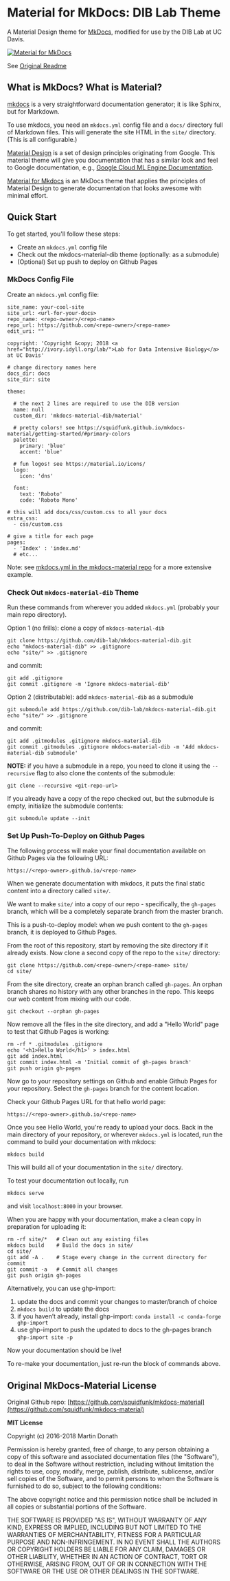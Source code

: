 # Material for MkDocs: DIB Lab Theme

A Material Design theme for [MkDocs][1], modified for use by the DIB Lab at UC Davis.

[![Material for MkDocs](docs/assets/images/material.png)][2]

  [1]: http://www.mkdocs.org
  [2]: https://squidfunk.github.io/mkdocs-material/

See [Original Readme](/ORIGINAL_README.md)


## What is MkDocs? What is Material?

[mkdocs](http://www.mkdocs.org/) is a very straightforward 
documentation generator; it is like Sphinx, but for Markdown.

To use mkdocs, you need an `mkdocs.yml` config file
and a `docs/` directory full of Markdown files.
This will generate the site HTML in the `site/` 
directory. (This is all configurable.)

[Material Design](https://material.io/guidelines/material-design/) 
is a set of design principles originating from Google. 
This material theme will give you documentation that 
has a similar look and feel to Google documentation, 
e.g., [Google Cloud ML Engine Documentation](https://cloud.google.com/ml-engine/docs/tensorflow/getting-started-training-prediction).

[Material for Mkdocs](https://squidfunk.github.io/mkdocs-material/)
is an MkDocs theme that applies the principles of Material Design
to generate documentation that looks awesome with minimal effort.


## Quick Start

To get started, you'll follow these steps:

* Create an `mkdocs.yml` config file
* Check out the mkdocs-material-dib theme (optionally: as a submodule)
* (Optional) Set up push to deploy on Github Pages

### MkDocs Config File

Create an `mkdocs.yml` config file:

```
site_name: your-cool-site
site_url: <url-for-your-docs>
repo_name: <repo-owner>/<repo-name>
repo_url: https://github.com/<repo-owner>/<repo-name>
edit_uri: ""

copyright: 'Copyright &copy; 2018 <a href="http://ivory.idyll.org/lab/">Lab for Data Intensive Biology</a> at UC Davis'

# change directory names here
docs_dir: docs
site_dir: site

theme:

  # the next 2 lines are required to use the DIB version
  name: null
  custom_dir: 'mkdocs-material-dib/material'

  # pretty colors! see https://squidfunk.github.io/mkdocs-material/getting-started/#primary-colors
  palette:
    primary: 'blue'
    accent: 'blue'
  
  # fun logos! see https://material.io/icons/
  logo:
    icon: 'dns'

  font:
    text: 'Roboto'
    code: 'Roboto Mono'

# this will add docs/css/custom.css to all your docs
extra_css:
  - css/custom.css

# give a title for each page
pages:
  - 'Index' : 'index.md'
  # etc...
```

Note: see [mkdocs.yml in the mkdocs-material repo](https://github.com/squidfunk/mkdocs-material/blob/master/mkdocs.yml)
for a more extensive example.

### Check Out `mkdocs-material-dib` Theme

Run these commands from wherever you added `mkdocs.yml`
(probably your main repo directory).

Option 1 (no frills): clone a copy of `mkdocs-material-dib`

```
git clone https://github.com/dib-lab/mkdocs-material-dib.git
echo "mkdocs-material-dib" >> .gitignore
echo "site/" >> .gitignore
```

and commit:

```
git add .gitignore
git commit .gitignore -m 'Ignore mkdocs-material-dib'
```

Option 2 (distributable): add `mkdocs-material-dib` as a submodule

```
git submodule add https://github.com/dib-lab/mkdocs-material-dib.git
echo "site/" >> .gitignore
```

and commit:

```
git add .gitmodules .gitignore mkdocs-material-dib
git commit .gitmodules .gitignore mkdocs-material-dib -m 'Add mkdocs-material-dib submodule'
```

**NOTE:** if you have a submodule in a repo, you need to clone it
using the `--recursive` flag to also clone the contents of the 
submodule:

```
git clone --recursive <git-repo-url>
```

If you already have a copy of the repo checked out, but the submodule is empty,
initialize the submodule contents:

```
git submodule update --init
```

### Set Up Push-To-Deploy on Github Pages

The following process will make your final documentation 
available on Github Pages via the following URL:

```
https://<repo-owner>.github.io/<repo-name>
```

When we generate documentation with mkdocs, it puts the 
final static content into a directory called `site/`.

We want to make `site/` into a copy of 
our repo - specifically, the `gh-pages` branch,
which will be a completely separate branch from
the master branch. 

This is a push-to-deploy model: when we push content 
to the `gh-pages` branch, it is deployed to Github Pages.

From the root of this repository, start by removing the site 
directory if it already exists. Now clone a second copy of 
the repo to the `site/` directory:

```
git clone https://github.com/<repo-owner>/<repo-name> site/
cd site/
```

From the site directory, create an orphan branch 
called `gh-pages`. An orphan branch shares no history
with any other branches in the repo. This keeps our 
web content from mixing with our code.

```
git checkout --orphan gh-pages
```

Now remove all the files in the site directory,
and add a "Hello World" page to test that 
Github Pages is working:

```
rm -rf * .gitmodules .gitignore
echo '<h1>Hello World</h1>' > index.html
git add index.html 
git commit index.html -m 'Initial commit of gh-pages branch'
git push origin gh-pages
```

Now go to your repository settings on Github
and enable Github Pages for your repository.
Select the `gh-pages` branch for the content 
location.

Check your Github Pages URL for that hello world page:

```
https://<repo-owner>.github.io/<repo-name>
```

Once you see Hello World, you're ready to upload your docs.
Back in the main directory of your repository,
or wherever `mkdocs.yml` is located, run the command
to build your documentation with mkdocs:

```
mkdocs build
```

This will build all of your documentation 
in the `site/` directory.

To test your documentation out locally, run

```
mkdocs serve
```

and visit `localhost:8000` in your browser.

When you are happy with your documentation,
make a clean copy in preparation for uploading it:

```
rm -rf site/*   # Clean out any existing files
mkdocs build    # Build the docs in site/
cd site/
git add -A .    # Stage every change in the current directory for commit
git commit -a   # Commit all changes
git push origin gh-pages
```

Alternatively, you can use ghp-import:

1. update the docs and commit your changes to master/branch of choice
2. `mkdocs build` to update the docs
3. if you haven’t already, install ghp-import: `conda install -c conda-forge ghp-import`
4. use ghp-import to push the updated to docs to the gh-pages branch  `ghp-import site -p`

Now your documentation should be live!

To re-make your documentation, just re-run the 
block of commands above. 

## Original MkDocs-Material License

Original Github repo: [https://github.com/squidfunk/mkdocs-material](https://github.com/squidfunk/mkdocs-material)

**MIT License**

Copyright (c) 2016-2018 Martin Donath

Permission is hereby granted, free of charge, to any person obtaining a copy
of this software and associated documentation files (the "Software"), to
deal in the Software without restriction, including without limitation the
rights to use, copy, modify, merge, publish, distribute, sublicense, and/or
sell copies of the Software, and to permit persons to whom the Software is
furnished to do so, subject to the following conditions:

The above copyright notice and this permission notice shall be included in
all copies or substantial portions of the Software.

THE SOFTWARE IS PROVIDED "AS IS", WITHOUT WARRANTY OF ANY KIND, EXPRESS OR
IMPLIED, INCLUDING BUT NOT LIMITED TO THE WARRANTIES OF MERCHANTABILITY,
FITNESS FOR A PARTICULAR PURPOSE AND NON-INFRINGEMENT. IN NO EVENT SHALL THE
AUTHORS OR COPYRIGHT HOLDERS BE LIABLE FOR ANY CLAIM, DAMAGES OR OTHER
LIABILITY, WHETHER IN AN ACTION OF CONTRACT, TORT OR OTHERWISE, ARISING
FROM, OUT OF OR IN CONNECTION WITH THE SOFTWARE OR THE USE OR OTHER DEALINGS
IN THE SOFTWARE.
